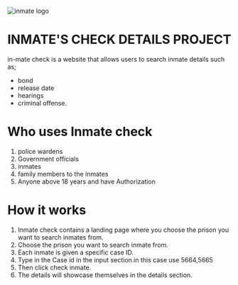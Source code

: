 ![inmate logo](/home/moringa/Development/code/phase_1/labs/inmate_individual_project/Assets/images/logo2.png)

# INMATE'S CHECK DETAILS PROJECT
in-mate check is a website that allows users to search inmate details such as;
- bond
- release date
- hearings 
- criminal offense.

# Who uses Inmate check
 1. police wardens 
 2. Government officials
 3. inmates
 4. family members to the inmates
 5. Anyone above 18 years and have Authorization

# How it works
1. Inmate check contains a landing page where you choose the prison you want to search inmates from.
2. Choose the prison you want to search inmate from.
3. Each inmate is given a specific case ID.
4. Type in the Case id in the input section.in this case use 5664,5665
5. Then click check inmate.
6. The details will showcase themselves in the details section.


